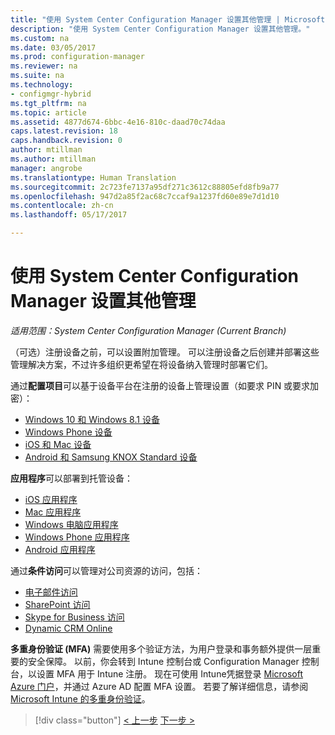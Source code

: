```yaml
---
title: "使用 System Center Configuration Manager 设置其他管理 | Microsoft Docs"
description: "使用 System Center Configuration Manager 设置其他管理。"
ms.custom: na
ms.date: 03/05/2017
ms.prod: configuration-manager
ms.reviewer: na
ms.suite: na
ms.technology:
- configmgr-hybrid
ms.tgt_pltfrm: na
ms.topic: article
ms.assetid: 4877d674-6bbc-4e16-810c-daad70c74daa
caps.latest.revision: 18
caps.handback.revision: 0
author: mtillman
ms.author: mtillman
manager: angrobe
ms.translationtype: Human Translation
ms.sourcegitcommit: 2c723fe7137a95df271c3612c88805efd8fb9a77
ms.openlocfilehash: 947d2a85f2ac68c7ccaf9a1237fd60e89e7d1d10
ms.contentlocale: zh-cn
ms.lasthandoff: 05/17/2017

---
```

# <a name="set-up-additional-management-with-system-center-configuration-manager"></a>使用 System Center Configuration Manager 设置其他管理

*适用范围：System Center Configuration Manager (Current Branch)*

（可选）注册设备之前，可以设置附加管理。 可以注册设备之后创建并部署这些管理解决方案，不过许多组织更希望在将设备纳入管理时部署它们。

通过**配置项目**可以基于设备平台在注册的设备上管理设置（如要求 PIN 或要求加密）：
- [Windows 10 和 Windows 8.1 设备](create-configuration-items-for-windows-8.1-and-windows-10-devices-managed-without-the-client.md)
- [Windows Phone 设备](create-configuration-items-for-windows-phone-devices-managed-without-the-client.md)
- [iOS 和 Mac 设备](create-configuration-items-for-ios-and-mac-os-x-devices-managed-without-the-client.md)
- [Android 和 Samsung KNOX Standard 设备](create-configuration-items-for-android-and-samsung-knox-devices-managed-without-the-client.md)

**应用程序**可以部署到托管设备：
- [iOS 应用程序](creating-ios-applications.md)
- [Mac 应用程序](../../apps/get-started/creating-mac-computer-applications.md)
- [Windows 电脑应用程序](../../apps/get-started/creating-windows-applications.md)
- [Windows Phone 应用程序](creating-windows-phone-applications.md)
- [Android 应用程序](creating-android-applications.md)

通过**条件访问**可以管理对公司资源的访问，包括：  
- [电子邮件访问](manage-email-access.md)
- [SharePoint 访问](manage-sharepoint-online-access.md)
- [Skype for Business 访问](manage-skype-for-business-online-access.md)
- [Dynamic CRM Online](manage-dynamics-crm-online-access.md)

**多重身份验证 (MFA)** 需要使用多个验证方法，为用户登录和事务额外提供一层重要的安全保障。
以前，你会转到 Intune 控制台或 Configuration Manager 控制台，以设置 MFA 用于 Intune 注册。 现在可使用 Intune凭据登录 [Microsoft Azure 门户](https://manage.windowsazure.com)，并通过 Azure AD 配置 MFA 设置。 若要了解详细信息，请参阅 [Microsoft Intune 的多重身份验证](https://aka.ms/mfa_ad)。

> [!div class="button"]
[< 上一步](enable-platform-enrollment.md)  [下一步 >](verify-mdm-configuration.md)

